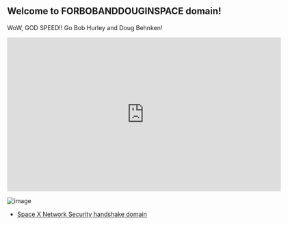 ## Welcome to FORBOBANDDOUGINSPACE domain!

WoW, GOD SPEED!! Go Bob Hurley and Doug Behnken! 

<iframe src="https://abcnews.go.com/video/embed?id=70973087" width="640" height="360" scrolling="no" style="border:none;" allowfullscreen></iframe>


![image](https://user-images.githubusercontent.com/37987346/90200667-9ad23b00-dda6-11ea-9904-2f036f478996.png)

- [Space X Network Security handshake domain](http://handshake1.spacexnetworksecurity/)
